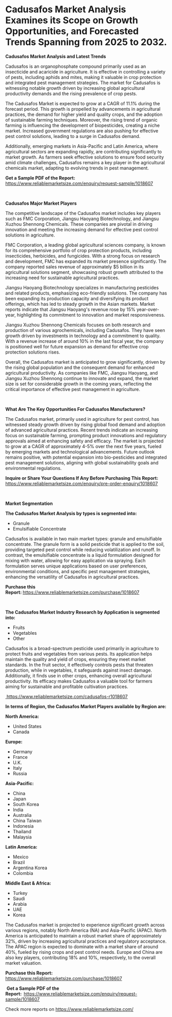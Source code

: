 <p><h1>Cadusafos Market Analysis Examines its Scope on Growth Opportunities, and Forecasted Trends Spanning from 2025 to 2032.</h1></p><p><strong>Cadusafos Market Analysis and Latest Trends</strong></p>
<p><p>Cadusafos is an organophosphate compound primarily used as an insecticide and acaricide in agriculture. It is effective in controlling a variety of pests, including aphids and mites, making it valuable in crop protection and integrated pest management strategies. The market for Cadusafos is witnessing notable growth driven by increasing global agricultural productivity demands and the rising prevalence of crop pests. </p><p>The Cadusafos Market is expected to grow at a CAGR of 11.1% during the forecast period. This growth is propelled by advancements in agricultural practices, the demand for higher yield and quality crops, and the adoption of sustainable farming techniques. Moreover, the rising trend of organic farming is influencing the development of biopesticides, creating a niche market. Increased government regulations are also pushing for effective pest control solutions, leading to a surge in Cadusafos demand. </p><p>Additionally, emerging markets in Asia-Pacific and Latin America, where agricultural sectors are expanding rapidly, are contributing significantly to market growth. As farmers seek effective solutions to ensure food security amid climate challenges, Cadusafos remains a key player in the agricultural chemicals market, adapting to evolving trends in pest management.</p></p>
<p><strong>Get a Sample PDF of the Report:&nbsp;</strong> <a href="https://www.reliablemarketsize.com/enquiry/request-sample/1018607?utm_campaign=3563&utm_medium=2&utm_source=Github&utm_content=ia&utm_term=02042025&utm_id=cadusafos">https://www.reliablemarketsize.com/enquiry/request-sample/1018607</a></p>
<p>&nbsp;</p>
<p><strong>Cadusafos Major Market Players</strong></p>
<p><p>The competitive landscape of the Cadusafos market includes key players such as FMC Corporation, Jiangsu Haoyang Biotechnology, and Jiangsu Xuzhou Shennong Chemicals. These companies are pivotal in driving innovation and meeting the increasing demand for effective pest control solutions in agriculture.</p><p>FMC Corporation, a leading global agricultural sciences company, is known for its comprehensive portfolio of crop protection products, including insecticides, herbicides, and fungicides. With a strong focus on research and development, FMC has expanded its market presence significantly. The company reported sales revenue of approximately $5 billion in its agricultural solutions segment, showcasing robust growth attributed to the increasing need for sustainable agricultural practices.</p><p>Jiangsu Haoyang Biotechnology specializes in manufacturing pesticides and related products, emphasizing eco-friendly solutions. The company has been expanding its production capacity and diversifying its product offerings, which has led to steady growth in the Asian markets. Market reports indicate that Jiangsu Haoyang's revenue rose by 15% year-over-year, highlighting its commitment to innovation and market responsiveness.</p><p>Jiangsu Xuzhou Shennong Chemicals focuses on both research and production of various agrochemicals, including Cadusafos. They have seen growth driven by investments in technology and a commitment to quality. With a revenue increase of around 10% in the last fiscal year, the company is positioned well for future expansion as demand for effective crop protection solutions rises.</p><p>Overall, the Cadusafos market is anticipated to grow significantly, driven by the rising global population and the consequent demand for enhanced agricultural productivity. As companies like FMC, Jiangsu Haoyang, and Jiangsu Xuzhou Shennong continue to innovate and expand, the market size is set for considerable growth in the coming years, reflecting the critical importance of effective pest management in agriculture.</p></p>
<p>&nbsp;</p>
<p><strong>What Are The Key Opportunities For Cadusafos Manufacturers?</strong></p>
<p><p>The Cadusafos market, primarily used in agriculture for pest control, has witnessed steady growth driven by rising global food demand and adoption of advanced agricultural practices. Recent trends indicate an increasing focus on sustainable farming, prompting product innovations and regulatory approvals aimed at enhancing safety and efficacy. The market is projected to grow at a CAGR of approximately 4-5% over the next five years, fueled by emerging markets and technological advancements. Future outlook remains positive, with potential expansion into bio-pesticides and integrated pest management solutions, aligning with global sustainability goals and environmental regulations.</p></p>
<p><strong>Inquire or Share Your Questions If Any Before Purchasing This Report:</strong> <a href="https://www.reliablemarketsize.com/enquiry/pre-order-enquiry/1018607?utm_campaign=3563&utm_medium=2&utm_source=Github&utm_content=ia&utm_term=02042025&utm_id=cadusafos">https://www.reliablemarketsize.com/enquiry/pre-order-enquiry/1018607</a></p>
<p>&nbsp;</p>
<p><strong>Market Segmentation</strong></p>
<p><strong>The Cadusafos Market Analysis by types is segmented into:</strong></p>
<p><ul><li>Granule</li><li>Emulsifiable Concentrate</li></ul></p>
<p><p>Cadusafos is available in two main market types: granule and emulsifiable concentrate. The granule form is a solid pesticide that is applied to the soil, providing targeted pest control while reducing volatilization and runoff. In contrast, the emulsifiable concentrate is a liquid formulation designed for mixing with water, allowing for easy application via spraying. Each formulation serves unique applications based on user preferences, environmental conditions, and specific pest management strategies, enhancing the versatility of Cadusafos in agricultural practices.</p></p>
<p><strong>Purchase this Report:&nbsp;</strong><a href="https://www.reliablemarketsize.com/purchase/1018607?utm_campaign=3563&utm_medium=2&utm_source=Github&utm_content=ia&utm_term=02042025&utm_id=cadusafos">https://www.reliablemarketsize.com/purchase/1018607</a></p>
<p>&nbsp;</p>
<p><strong>The Cadusafos Market Industry Research by Application is segmented into:</strong></p>
<p><ul><li>Fruits</li><li>Vegetables</li><li>Other</li></ul></p>
<p><p>Cadusafos is a broad-spectrum pesticide used primarily in agriculture to protect fruits and vegetables from various pests. Its application helps maintain the quality and yield of crops, ensuring they meet market standards. In the fruit sector, it effectively controls pests that threaten production, while in vegetables, it safeguards against insect damage. Additionally, it finds use in other crops, enhancing overall agricultural productivity. Its efficacy makes Cadusafos a valuable tool for farmers aiming for sustainable and profitable cultivation practices.</p></p>
<p><a href="https://www.reliablemarketsize.com/cadusafos-r1018607?utm_campaign=3563&utm_medium=2&utm_source=Github&utm_content=ia&utm_term=02042025&utm_id=cadusafos">&nbsp;https://www.reliablemarketsize.com/cadusafos-r1018607</a></p>
<p><strong>In terms of Region, the Cadusafos Market Players available by Region are:</strong></p>
<p>
    <p> <strong> North America: </strong>
        <ul>
            <li>United States</li>
            <li>Canada</li>
        </ul>
        </p> 
    <p> <strong> Europe: </strong>
        <ul>
            <li>Germany</li>
            <li>France</li>
            <li>U.K.</li>
            <li>Italy</li>
            <li>Russia</li>
        </ul>
        </p> 
    <p> <strong> Asia-Pacific: </strong>
        <ul>
            <li>China</li>
            <li>Japan</li>
            <li>South Korea</li>
            <li>India</li>
            <li>Australia</li>
            <li>China Taiwan</li>
            <li>Indonesia</li>
            <li>Thailand</li>
            <li>Malaysia</li>
        </ul>
        </p> 
    <p> <strong> Latin America: </strong>
        <ul>
            <li>Mexico</li>
            <li>Brazil</li>
            <li>Argentina Korea</li>
            <li>Colombia</li>
        </ul>
        </p> 
    <p> <strong> Middle East & Africa: </strong>
        <ul>
            <li>Turkey</li>
            <li>Saudi</li>
            <li>Arabia</li>
            <li>UAE</li>
            <li>Korea</li>
        </ul>
    </p>
    </p>
<p><p>The Cadusafos market is projected to experience significant growth across various regions, notably North America (NA) and Asia-Pacific (APAC). North America is anticipated to maintain a robust market share of approximately 32%, driven by increasing agricultural practices and regulatory acceptance. The APAC region is expected to dominate with a market share of around 40%, fueled by rising crops and pest control needs. Europe and China are also key players, contributing 18% and 10%, respectively, to the overall market valuation.</p></p>
<p><strong>Purchase this Report: </strong><a href="https://www.reliablemarketsize.com/purchase/1018607?utm_campaign=3563&utm_medium=2&utm_source=Github&utm_content=ia&utm_term=02042025&utm_id=cadusafos">https://www.reliablemarketsize.com/purchase/1018607</a></p>
<p>&nbsp;<strong>Get a Sample PDF of the Report:&nbsp;&nbsp;</strong><a href="https://www.reliablemarketsize.com/enquiry/request-sample/1018607?utm_campaign=3563&utm_medium=2&utm_source=Github&utm_content=ia&utm_term=02042025&utm_id=cadusafos">https://www.reliablemarketsize.com/enquiry/request-sample/1018607</a></p>
<p><strong></strong></p>
<p>Check more reports on <a href="https://www.reliablemarketsize.com/?utm_campaign=3563&utm_medium=2&utm_source=Github&utm_content=ia&utm_term=02042025&utm_id=cadusafos">https://www.reliablemarketsize.com/</a></p>